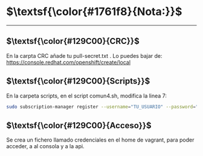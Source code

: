 # $\textsf{\color{#1761f8}{Nota:}}$
-----
##  $\textsf{\color{#129C00}{CRC}}$
En la carpta CRC añade tu pull-secret.txt . 
Lo puedes bajar de: https://console.redhat.com/openshift/create/local
## $\textsf{\color{#129C00}{Scripts}}$
En la carpeta scripts, en el script comun4.sh, modifica la linea 7:
``` bash
sudo subscription-manager register --username="TU_USUARIO" --password="TU_CONTRASEÑA"
```
## $\textsf{\color{#129C00}{Acceso}}$
Se crea un fichero llamado credenciales en el home de vagrant, para poder acceder, a al consola y a la api.
